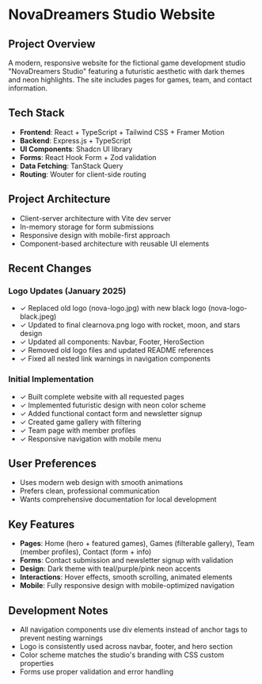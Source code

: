 # NovaDreamers Studio Website

## Project Overview
A modern, responsive website for the fictional game development studio "NovaDreamers Studio" featuring a futuristic aesthetic with dark themes and neon highlights. The site includes pages for games, team, and contact information.

## Tech Stack
- **Frontend**: React + TypeScript + Tailwind CSS + Framer Motion
- **Backend**: Express.js + TypeScript  
- **UI Components**: Shadcn UI library
- **Forms**: React Hook Form + Zod validation
- **Data Fetching**: TanStack Query
- **Routing**: Wouter for client-side routing

## Project Architecture
- Client-server architecture with Vite dev server
- In-memory storage for form submissions
- Responsive design with mobile-first approach
- Component-based architecture with reusable UI elements

## Recent Changes

### Logo Updates (January 2025)
- ✓ Replaced old logo (nova-logo.jpg) with new black logo (nova-logo-black.jpeg)
- ✓ Updated to final clearnova.png logo with rocket, moon, and stars design
- ✓ Updated all components: Navbar, Footer, HeroSection
- ✓ Removed old logo files and updated README references
- ✓ Fixed all nested link warnings in navigation components

### Initial Implementation
- ✓ Built complete website with all requested pages
- ✓ Implemented futuristic design with neon color scheme
- ✓ Added functional contact form and newsletter signup
- ✓ Created game gallery with filtering
- ✓ Team page with member profiles
- ✓ Responsive navigation with mobile menu

## User Preferences
- Uses modern web design with smooth animations
- Prefers clean, professional communication
- Wants comprehensive documentation for local development

## Key Features
- **Pages**: Home (hero + featured games), Games (filterable gallery), Team (member profiles), Contact (form + info)
- **Forms**: Contact submission and newsletter signup with validation
- **Design**: Dark theme with teal/purple/pink neon accents
- **Interactions**: Hover effects, smooth scrolling, animated elements
- **Mobile**: Fully responsive design with mobile-optimized navigation

## Development Notes
- All navigation components use div elements instead of anchor tags to prevent nesting warnings
- Logo is consistently used across navbar, footer, and hero section
- Color scheme matches the studio's branding with CSS custom properties
- Forms use proper validation and error handling